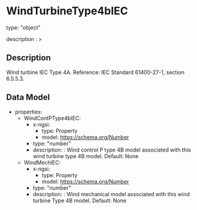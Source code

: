 # WindTurbineType4bIEC
type: "object"
description : >
## Description
Wind turbine IEC Type 4A.  Reference: IEC Standard 61400-27-1, section 6.5.5.3.

## Data Model
  - properties:
    - WindContPType4bIEC:
      - x-ngsi:
        - type: Property
        - model: https://schema.org/Number
      - type: "number"
      - description: : Wind control P type 4B model associated with this wind turbine type 4B model. Default: None
    - WindMechIEC:
      - x-ngsi:
        - type: Property
        - model: https://schema.org/Number
      - type: "number"
      - description: : Wind mechanical model associated with this wind turbine Type 4B model. Default: None
